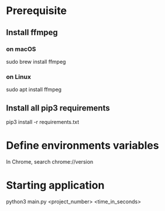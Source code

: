 # Prerequisite
## Install ffmpeg
### on macOS
sudo brew install ffmpeg
### on Linux
sudo apt install ffmpeg
## Install all pip3 requirements
pip3 install -r requirements.txt

# Define environments variables
In Chrome, search chrome://version

# Starting application
python3 main.py <project_number> <time_in_seconds>
